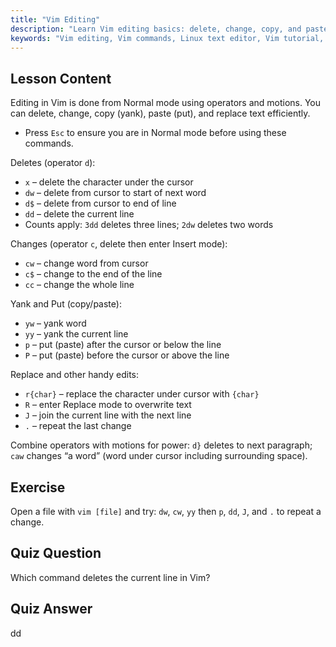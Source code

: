 ```yaml
---
title: "Vim Editing"
description: "Learn Vim editing basics: delete, change, copy, and paste text efficiently. Master essential Vim commands for beginners and improve your Linux text editing skills."
keywords: "Vim editing, Vim commands, Linux text editor, Vim tutorial, Vim guide, beginner Vim, dd command, Vim delete"
---
```


## Lesson Content

Editing in Vim is done from Normal mode using operators and motions. You can delete, change, copy (yank), paste (put), and replace text efficiently.

- Press `Esc` to ensure you are in Normal mode before using these commands.

Deletes (operator `d`):

- `x` – delete the character under the cursor
- `dw` – delete from cursor to start of next word
- `d$` – delete from cursor to end of line
- `dd` – delete the current line
- Counts apply: `3dd` deletes three lines; `2dw` deletes two words

Changes (operator `c`, delete then enter Insert mode):

- `cw` – change word from cursor
- `c$` – change to the end of the line
- `cc` – change the whole line

Yank and Put (copy/paste):

- `yw` – yank word
- `yy` – yank the current line
- `p` – put (paste) after the cursor or below the line
- `P` – put (paste) before the cursor or above the line

Replace and other handy edits:

- `r{char}` – replace the character under cursor with `{char}`
- `R` – enter Replace mode to overwrite text
- `J` – join the current line with the next line
- `.` – repeat the last change

Combine operators with motions for power: `d}` deletes to next paragraph; `caw` changes “a word” (word under cursor including surrounding space).

## Exercise

Open a file with `vim [file]` and try: `dw`, `cw`, `yy` then `p`, `dd`, `J`, and `.` to repeat a change.

## Quiz Question

Which command deletes the current line in Vim?

## Quiz Answer

dd
